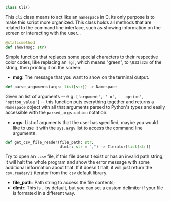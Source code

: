 ```python
class Cli()
```

This `Cli` class means to act like an `namespace` in C, its only
purpose is to make this script more organized. This class holds all
methods that are related to the command line interface, such as showing
information on the screen or interacting with the user...



```python
@staticmethod
def show(msg: str)
```

Simple function that replaces some special characters to their
respective color codes, like replacing an `[g]`, which means "green",
to `\033[32m` of the string, then printing it on the screen.

+ **msg**: The message that you want to show on the terminal output.



```python
def parse_arguments(args: list[str]) -> Namespace
```

Given an list of arguments -- e.g. `['argument', '-o', '--option',
'optton_value']` -- this function puts everything together and returns a
`Namespace` object with all that arguments parsed to Python's types and
easily accessible with the `parsed_args.option` notation.

+ **args**: List of arguments that the user has specified, maybe you would
            like to use it with the `sys.argv` list to access the command
            line arguments.



```python
def get_csv_file_reader(file_path: str,
                        dlmtr: str = ",") -> Iterator[list[str]]
```

Try to open an `.csv` file, if this file doesn't exist or has an
invalid path string, it will halt the whole program and show the error
message with some additional information about that. If it doesn't halt, it
will just return the `csv.reader/1` iterator from the `csv` default
library.

+ **file_path**: Path string to access the file contents;
+ **dlmtr**: This is `,` by default, but you can set a custom delimiter if
             your file is formated in a different way.

